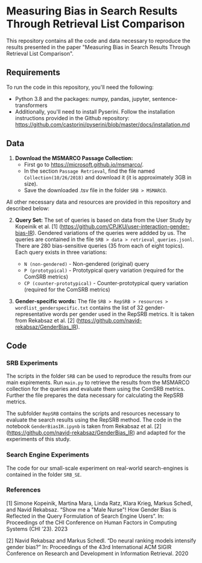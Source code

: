 # Measuring Bias in Search Results Through Retrieval List Comparison

This repository contains all the code and data necessary to reproduce the results presented in the paper "Measuring Bias in Search Results Through Retrieval List Comparison".

## Requirements

To run the code in this repository, you'll need the following:

- Python 3.8 and the packages: numpy, pandas, jupyter, sentence-transformers
- Additionally, you'll need to install Pyserini. Follow the installation instructions provided in the Github repository: https://github.com/castorini/pyserini/blob/master/docs/installation.md

## Data

1. **Download the MSMARCO Passage Collection:**
    - First go to https://microsoft.github.io/msmarco/.
    - In the section `Passage Retrieval`, find the file named `Collection(10/26/2018)` and download it (it is approximately 3GB in size).
    - Save the downloaded .tsv file in the folder `SRB > MSMARCO`.

All other necessary data and resources are provided in this repository and described below:

2. **Query Set:**
The set of queries is based on data from the User Study by Kopeinik et al. [1] (https://github.com/CPJKU/user-interaction-gender-bias-IR). Gendered variations of the queries were addded by us.
The queries are contained in the file `SRB > data > retrieval_queries.jsonl`. There are 280 bias-sensitive queries (35 from each of eight topics). Each query exists in three variations:
    * `N (non-gendered)` - Non-gendered (original) query
    * `P (prototypical)` - Prototypical query variation (required for the ComSRB metrics)
    * `CP (counter-prototypical)` - Counter-prototypical query variation (required for the ComSRB metrics)

3. **Gender-specific words:**
The file `SRB > RepSRB > resources > wordlist_genderspecific.txt` contains the list of 32 gender-representative words per gender used in the RepSRB metrics. It is taken from Rekabsaz et al. [2] (https://github.com/navid-rekabsaz/GenderBias_IR).

## Code

### SRB Experiments

The scripts in the folder `SRB` can be used to reproduce the results from our main expirements. Run `main.py` to retrieve the results from the MSMARCO collection for the queries and evaluate them using the ComSRB metrics. Further the file prepares the data necessary for calculating the RepSRB metrics.

The subfolder `RepSRB` contains the scripts and resources necessary to evaluate the search results using the RepSRB method. The code in the notebook `GenderBiasIR.ipynb` is taken from Rekabsaz et al. [2] (https://github.com/navid-rekabsaz/GenderBias_IR) and adapted for the experiments of this study.

### Search Engine Experiments

The code for our small-scale experiment on real-world search-engines is contained in the folder `SRB_SE`.

### References

[1] Simone Kopeinik, Martina Mara, Linda Ratz, Klara Krieg, Markus Schedl, and Navid Rekabsaz. “Show me a "Male Nurse"! How Gender Bias is Reflected in the Query Formulation of Search Engine Users”. In: Proceedings of the CHI Conference on Human Factors in Computing Systems (CHI ’23). 2023

[2] Navid Rekabsaz and Markus Schedl. “Do neural ranking models intensify gender bias?” In: Proceedings of the 43rd International ACM SIGIR Conference on Research and Development in Information Retrieval. 2020
